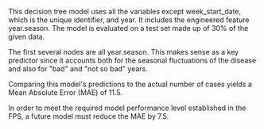 This decision tree model uses all the variables except week\_start\_date, which is the unique identifier, and year. It includes the engineered feature year.season. The model is evaluated on a test set made up of 30% of the given data.

The first several nodes are all year.season. This makes sense as a key predictor since it accounts both for the seasonal fluctuations of the disease and also for "bad" and "not so bad" years.

Comparing this model's predictions to the actual number of cases yields a Mean Absolute Error (MAE) of 11.5.

In order to meet the required model performance level established in the FPS, a future model must reduce the MAE by 7.5.
